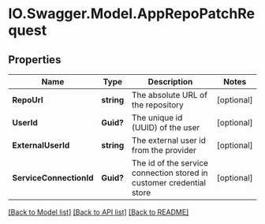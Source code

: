 # IO.Swagger.Model.AppRepoPatchRequest
## Properties

Name | Type | Description | Notes
------------ | ------------- | ------------- | -------------
**RepoUrl** | **string** | The absolute URL of the repository | [optional] 
**UserId** | **Guid?** | The unique id (UUID) of the user | [optional] 
**ExternalUserId** | **string** | The external user id from the provider | [optional] 
**ServiceConnectionId** | **Guid?** | The id of the service connection stored in customer credential store | [optional] 

[[Back to Model list]](../README.md#documentation-for-models) [[Back to API list]](../README.md#documentation-for-api-endpoints) [[Back to README]](../README.md)

